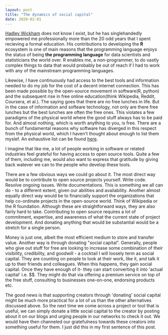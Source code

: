 ```yaml
---
layout: post
title: "The dynamics of social capital"
date: 2020-02-01
---
```


[Hadley Wickham](http://hadley.nz/) does not know I exist, but he has singlehandedly empowered me professionally more than the 20 odd years that I spent recieving a formal education. His contributions to developing the **R** ecosystem is one of main reasons that the programming language enjoys the status of being **the programming language** for data scientists and statisticians the world over. R enables me, a non-programmer, to do vastly complex things to data that would probably be out of reach if I had to work with any of the mainstream programming languages.

Likewise, I have continuously had access to the best tools and information needed to do my job for the cost of a decent internet connection. This has been made possible by the open-source movement in software(R, python) and the subsequent rise in free online education(think Wikipedia, Reddit, Coursera, et al.). The saying goes that there are no free lunches in life. But in the case of information and softeare technology, not only are there free lunches but the best lunches are often the free ones.
This violates a few paradigms of the physical world where the good stuff always has to be paid for. And almost nothing, which is worth anything to you, is free. There are a bunch of fundamental reasons why software has diverged in this respect from the physical world, which I haven't thought about enough to list them myslef. An exhaustive list can be found [here](http://www.linfo.org/open_source_development_incentives.html). 

I imagine that like me, a lot of people working in software or related industries feel grateful for having access to open source tools. Quite a few of them, including me, would also want to express that gratitude by giving back watever we can to the people who develop these tools. 

There are a few obvious ways we could go about it. The most direct way would be to contribute to open source projects yourself. Write code. Resolve ongoing issues. Write documentations. This is something we all can do - to a different extent, given our abilities and availability. Another almost equally direct way would be to financially support the organizations that help co-ordinate projects in the open-source world. Think of Wikipedia or the R foundation. 
Although these are straightforward ways, they are also fairly hard to take. Contributing to open source requires a lot of commitment, expertise, and awareness of what the current state of project development. And donating anything that would be substantial would be a stretch for a single person.

Money is just one, albeit the most efficient medium to store and transfer value. Another way is through donating "social capital". Generally, people who give out stuff for free are looking to increase some combination of their visibility, credibility, and goodwill - a cocktail I will loosely term as social capital. They are counting on people to look at their work, like it, and talk it up to their friends and colleagues. When this happens, they gain social capital. Once they have enough of it- they can start converting it into 'actual capital' i.e. $$. They might do that via offering a premium service on top of the free stuff, consulting to businesses one-on-one, endorsing products etc. 

The good news is that supporting creators through 'donating' social capital might be much more practical for a lot of us than the other alternatives discussed above. So the next time we come across a project or tool that is useful, we can simply donate a little social capital to the creator by posting about it on our blogs and urging people in our networks to check it out. We would have then channeled our gratefulness towards these creators into something useful for them. I just did this in my first sentence of this post.
